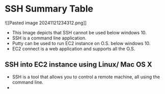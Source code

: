 
# SSH Summary Table

![[Pasted image 20241121234312.png]]

- This Image depicts that SSH cannot be used below windows 10.
- SSH is a command line application.
- Putty can be used to run EC2 instance on O.S. below windows 10.
- EC2 connect is a web application and supports all the O.S.

## SSH into EC2 instance using Linux/ Mac OS X

- SSH is a tool that allows you to control a remote machine, all using the command line.
- 